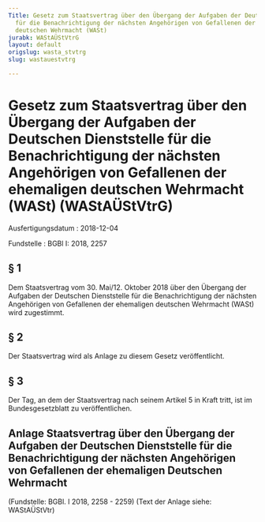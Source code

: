 ```yaml
---
Title: Gesetz zum Staatsvertrag über den Übergang der Aufgaben der Deutschen Dienststelle
  für die Benachrichtigung der nächsten Angehörigen von Gefallenen der ehemaligen
  deutschen Wehrmacht (WASt)
jurabk: WAStAÜStVtrG
layout: default
origslug: wasta_stvtrg
slug: wastauestvtrg

---
```


# Gesetz zum Staatsvertrag über den Übergang der Aufgaben der Deutschen Dienststelle für die Benachrichtigung der nächsten Angehörigen von Gefallenen der ehemaligen deutschen Wehrmacht (WASt) (WAStAÜStVtrG)

Ausfertigungsdatum
:   2018-12-04

Fundstelle
:   BGBl I: 2018, 2257


## § 1

Dem Staatsvertrag vom 30. Mai/12. Oktober 2018 über den Übergang der
Aufgaben der Deutschen Dienststelle für die Benachrichtigung der
nächsten Angehörigen von Gefallenen der ehemaligen deutschen Wehrmacht
(WASt) wird zugestimmt.


## § 2

Der Staatsvertrag wird als Anlage zu diesem Gesetz veröffentlicht.


## § 3

Der Tag, an dem der Staatsvertrag nach seinem Artikel 5 in Kraft
tritt, ist im Bundesgesetzblatt zu veröffentlichen.


## Anlage Staatsvertrag über den Übergang der Aufgaben der Deutschen Dienststelle für die Benachrichtigung der nächsten Angehörigen von Gefallenen der ehemaligen Deutschen Wehrmacht

(Fundstelle: BGBl. I 2018, 2258 - 2259)
(Text der Anlage siehe: WAStAÜStVtr)

